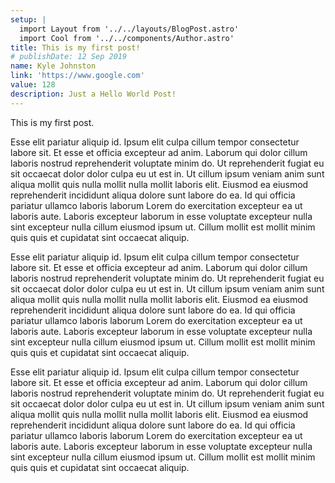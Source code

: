 ```yaml
---
setup: |
  import Layout from '../../layouts/BlogPost.astro'
  import Cool from '../../components/Author.astro'
title: This is my first post!
# publishDate: 12 Sep 2019
name: Kyle Johnston
link: 'https://www.google.com'
value: 128
description: Just a Hello World Post!
---
```


<Cool name={frontmatter.name} class='border' href={frontmatter.link} client:load />

This is my first post.

Esse elit pariatur aliquip id. Ipsum elit culpa cillum tempor consectetur labore sit. Et esse et officia excepteur ad anim. Laborum qui dolor cillum laboris nostrud reprehenderit voluptate minim do. Ut reprehenderit fugiat eu sit occaecat dolor dolor culpa eu ut est in. Ut cillum ipsum veniam anim sunt aliqua mollit quis nulla mollit nulla mollit laboris elit. Eiusmod ea eiusmod reprehenderit incididunt aliqua dolore sunt labore do ea. Id qui officia pariatur ullamco laboris laborum Lorem do exercitation excepteur ea ut laboris aute. Laboris excepteur laborum in esse voluptate excepteur nulla sint excepteur nulla cillum eiusmod ipsum ut. Cillum mollit est mollit minim quis quis et cupidatat sint occaecat aliquip.

Esse elit pariatur aliquip id. Ipsum elit culpa cillum tempor consectetur labore sit. Et esse et officia excepteur ad anim. Laborum qui dolor cillum laboris nostrud reprehenderit voluptate minim do. Ut reprehenderit fugiat eu sit occaecat dolor dolor culpa eu ut est in. Ut cillum ipsum veniam anim sunt aliqua mollit quis nulla mollit nulla mollit laboris elit. Eiusmod ea eiusmod reprehenderit incididunt aliqua dolore sunt labore do ea. Id qui officia pariatur ullamco laboris laborum Lorem do exercitation excepteur ea ut laboris aute. Laboris excepteur laborum in esse voluptate excepteur nulla sint excepteur nulla cillum eiusmod ipsum ut. Cillum mollit est mollit minim quis quis et cupidatat sint occaecat aliquip.

Esse elit pariatur aliquip id. Ipsum elit culpa cillum tempor consectetur labore sit. Et esse et officia excepteur ad anim. Laborum qui dolor cillum laboris nostrud reprehenderit voluptate minim do. Ut reprehenderit fugiat eu sit occaecat dolor dolor culpa eu ut est in. Ut cillum ipsum veniam anim sunt aliqua mollit quis nulla mollit nulla mollit laboris elit. Eiusmod ea eiusmod reprehenderit incididunt aliqua dolore sunt labore do ea. Id qui officia pariatur ullamco laboris laborum Lorem do exercitation excepteur ea ut laboris aute. Laboris excepteur laborum in esse voluptate excepteur nulla sint excepteur nulla cillum eiusmod ipsum ut. Cillum mollit est mollit minim quis quis et cupidatat sint occaecat aliquip.
